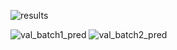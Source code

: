 ![results](https://github.com/MCTasdelen/UAV_detection_and_tracking/assets/103220416/8a8a3d16-23ac-43f1-bb49-f17fb608aa76)

![val_batch1_pred](https://github.com/MCTasdelen/UAV_detection_and_tracking/assets/103220416/52716363-8d2d-4616-9554-eee7e66777c4)
![val_batch2_pred](https://github.com/MCTasdelen/UAV_detection_and_tracking/assets/103220416/662215d5-be6d-4fa9-ad21-275803c32704)
